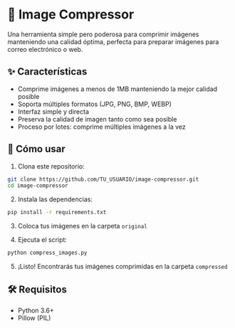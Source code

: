 # 📸 Image Compressor

Una herramienta simple pero poderosa para comprimir imágenes manteniendo una calidad óptima, perfecta para preparar imágenes para correo electrónico o web.

## ✨ Características

- Comprime imágenes a menos de 1MB manteniendo la mejor calidad posible
- Soporta múltiples formatos (JPG, PNG, BMP, WEBP)
- Interfaz simple y directa
- Preserva la calidad de imagen tanto como sea posible
- Proceso por lotes: comprime múltiples imágenes a la vez

## 🚀 Cómo usar

1. Clona este repositorio:
```bash
git clone https://github.com/TU_USUARIO/image-compressor.git
cd image-compressor
```

2. Instala las dependencias:
```bash
pip install -r requirements.txt
```

3. Coloca tus imágenes en la carpeta `original`

4. Ejecuta el script:
```bash
python compress_images.py
```

5. ¡Listo! Encontrarás tus imágenes comprimidas en la carpeta `compressed`

## 🛠️ Requisitos

- Python 3.6+
- Pillow (PIL)
